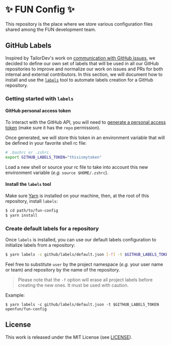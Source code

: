 # ✨ FUN Config ✨

This repository is the place where we store various configuration files shared
among the FUN development team.

## GitHub Labels

Inspired by TailorDev's work on [communication with GitHub
issues](https://tailordev.fr/blog/2016/09/27/communication-with-github-issues-1/),
we decided to define our own set of labels that will be used in all our GitHub
repositories to improve and normalize our work on issues and PRs for both
internal and external contributors. In this section, we will document how to
install and use the [`labels`](https://github.com/popomore/github-labels) tool
to automate labels creation for a GitHub repository.

### Getting started with `labels`

#### GitHub personal access token

To interact with the GitHub API, you will need to [generate a personal access
token](https://github.com/settings/tokens) (make sure it has the `repo`
permission).

Once generated, we will store this token in an environment variable that will be
defined in your favorite shell rc file:

```bash
# .bashrc or .zshrc
export GITHUB_LABELS_TOKEN="thisismytoken"
```

Load a new shell or source your rc file to take into account this new
environment variable (_e.g._ `source $HOME/.zshrc`).

#### Install the `labels` tool

Make sure [Yarn](https://yarnpkg.com) is installed on your machine, then, at the
root of this repository, install `labels`:

```bash
$ cd path/to/fun-config
$ yarn install
```

### Create default labels for a repository

Once `labels` is installed, you can use our default labels configuration to
initialize labels from a repository:

```bash
$ yarn labels -c github/labels/default.json [-f] -t $GITHUB_LABELS_TOKEN user/repository
```

Feel free to substitute `user` by the project namespace (_e.g._ your user name
or team) and repository by the name of the repository.

> Please note that the `-f` option will erase all project labels before creating
> the new ones. It must be used with caution.

Example:

```
$ yarn labels -c github/labels/default.json -t $GITHUB_LABELS_TOKEN openfun/fun-config
```

## License

This work is released under the MIT License (see [LICENSE](./LICENSE)).
